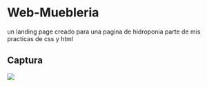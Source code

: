 # Web-Muebleria
un landing page creado para una pagina de hidroponia parte de mis practicas de css y html

## Captura
![](https://imgur.com/hnsclTh) 

